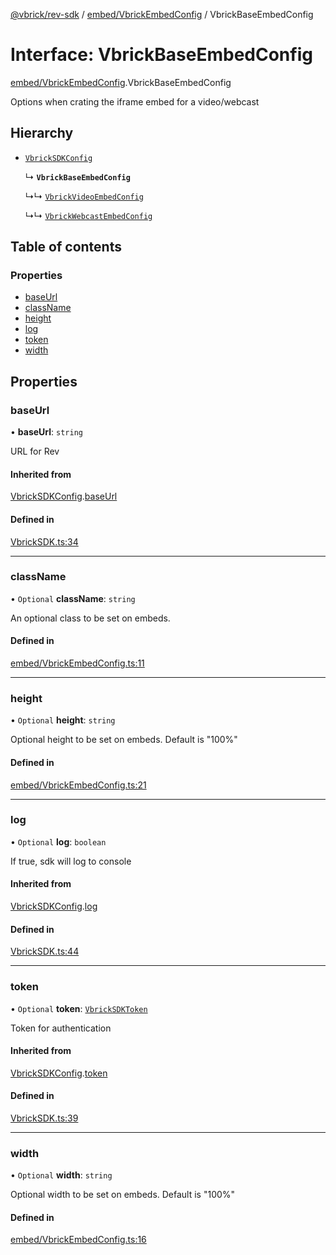 [@vbrick/rev-sdk](../README.md) / [embed/VbrickEmbedConfig](../modules/embed_VbrickEmbedConfig.md) / VbrickBaseEmbedConfig

# Interface: VbrickBaseEmbedConfig

[embed/VbrickEmbedConfig](../modules/embed_VbrickEmbedConfig.md).VbrickBaseEmbedConfig

Options when crating the iframe embed for a video/webcast

## Hierarchy

- [`VbrickSDKConfig`](VbrickSDK.VbrickSDKConfig.md)

  ↳ **`VbrickBaseEmbedConfig`**

  ↳↳ [`VbrickVideoEmbedConfig`](embed_VbrickEmbedConfig.VbrickVideoEmbedConfig.md)

  ↳↳ [`VbrickWebcastEmbedConfig`](embed_VbrickEmbedConfig.VbrickWebcastEmbedConfig.md)

## Table of contents

### Properties

- [baseUrl](embed_VbrickEmbedConfig.VbrickBaseEmbedConfig.md#baseurl)
- [className](embed_VbrickEmbedConfig.VbrickBaseEmbedConfig.md#classname)
- [height](embed_VbrickEmbedConfig.VbrickBaseEmbedConfig.md#height)
- [log](embed_VbrickEmbedConfig.VbrickBaseEmbedConfig.md#log)
- [token](embed_VbrickEmbedConfig.VbrickBaseEmbedConfig.md#token)
- [width](embed_VbrickEmbedConfig.VbrickBaseEmbedConfig.md#width)

## Properties

### baseUrl

• **baseUrl**: `string`

URL for Rev

#### Inherited from

[VbrickSDKConfig](VbrickSDK.VbrickSDKConfig.md).[baseUrl](VbrickSDK.VbrickSDKConfig.md#baseurl)

#### Defined in

[VbrickSDK.ts:34](https://github.com/vbrick/rev-sdk-js/blob/fe11467/src/VbrickSDK.ts#L34)

___

### className

• `Optional` **className**: `string`

An optional class to be set on embeds.

#### Defined in

[embed/VbrickEmbedConfig.ts:11](https://github.com/vbrick/rev-sdk-js/blob/fe11467/src/embed/VbrickEmbedConfig.ts#L11)

___

### height

• `Optional` **height**: `string`

Optional height to be set on embeds. Default is "100%"

#### Defined in

[embed/VbrickEmbedConfig.ts:21](https://github.com/vbrick/rev-sdk-js/blob/fe11467/src/embed/VbrickEmbedConfig.ts#L21)

___

### log

• `Optional` **log**: `boolean`

If true, sdk will log to console

#### Inherited from

[VbrickSDKConfig](VbrickSDK.VbrickSDKConfig.md).[log](VbrickSDK.VbrickSDKConfig.md#log)

#### Defined in

[VbrickSDK.ts:44](https://github.com/vbrick/rev-sdk-js/blob/fe11467/src/VbrickSDK.ts#L44)

___

### token

• `Optional` **token**: [`VbrickSDKToken`](VbrickSDK.VbrickSDKToken.md)

Token for authentication

#### Inherited from

[VbrickSDKConfig](VbrickSDK.VbrickSDKConfig.md).[token](VbrickSDK.VbrickSDKConfig.md#token)

#### Defined in

[VbrickSDK.ts:39](https://github.com/vbrick/rev-sdk-js/blob/fe11467/src/VbrickSDK.ts#L39)

___

### width

• `Optional` **width**: `string`

Optional width to be set on embeds. Default is "100%"

#### Defined in

[embed/VbrickEmbedConfig.ts:16](https://github.com/vbrick/rev-sdk-js/blob/fe11467/src/embed/VbrickEmbedConfig.ts#L16)
